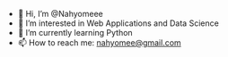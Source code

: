 - 👋 Hi, I’m @Nahyomeee
- 👀 I’m interested in Web Applications and Data Science
- 🌱 I’m currently learning Python
- 📫 How to reach me: nahyomee@gmail.com

<!---
Nahyomeee/Nahyomeee is a ✨ special ✨ repository because its `README.md` (this file) appears on your GitHub profile.
You can click the Preview link to take a look at your changes.
--->
